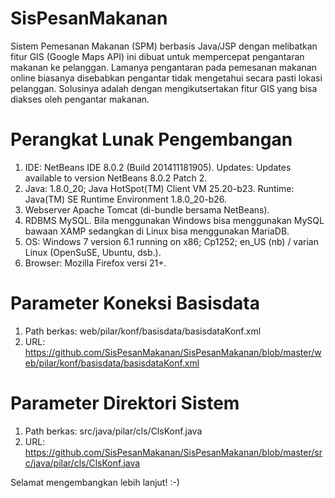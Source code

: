 # SisPesanMakanan
Sistem Pemesanan Makanan (SPM) berbasis Java/JSP dengan melibatkan fitur GIS (Google Maps API) ini dibuat untuk mempercepat pengantaran makanan ke pelanggan. Lamanya pengantaran pada pemesanan makanan online biasanya disebabkan pengantar tidak mengetahui secara pasti lokasi pelanggan. Solusinya adalah dengan mengikutsertakan fitur GIS yang bisa diakses oleh pengantar makanan.

# Perangkat Lunak Pengembangan
1. IDE: NetBeans IDE 8.0.2 (Build 201411181905). Updates: Updates available to version NetBeans 8.0.2 Patch 2.
2. Java: 1.8.0_20; Java HotSpot(TM) Client VM 25.20-b23. Runtime: Java(TM) SE Runtime Environment 1.8.0_20-b26.
3. Webserver Apache Tomcat (di-bundle bersama NetBeans).
4. RDBMS MySQL. Bila menggunakan Windows bisa menggunakan MySQL bawaan XAMP sedangkan di Linux bisa menggunakan MariaDB. 
5. OS: Windows 7 version 6.1 running on x86; Cp1252; en_US (nb) / varian Linux (OpenSuSE, Ubuntu, dsb.).
6. Browser: Mozilla Firefox versi 21+.

# Parameter Koneksi Basisdata
1. Path berkas: web/pilar/konf/basisdata/basisdataKonf.xml
2. URL: https://github.com/SisPesanMakanan/SisPesanMakanan/blob/master/web/pilar/konf/basisdata/basisdataKonf.xml

# Parameter Direktori Sistem
1. Path berkas: src/java/pilar/cls/ClsKonf.java
2. URL: https://github.com/SisPesanMakanan/SisPesanMakanan/blob/master/src/java/pilar/cls/ClsKonf.java

Selamat mengembangkan lebih lanjut! :-)
